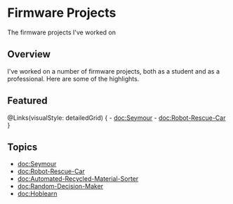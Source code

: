 # Firmware Projects

The firmware projects I've worked on

## Overview

I've worked on a number of firmware projects, both as a student and as a professional. Here are some of the highlights.

## Featured

@Links(visualStyle: detailedGrid) {
    - <doc:Seymour>
    - <doc:Robot-Rescue-Car>
}

## Topics
- <doc:Seymour>
- <doc:Robot-Rescue-Car>
- <doc:Automated-Recycled-Material-Sorter>
- <doc:Random-Decision-Maker>
- <doc:Hoblearn>
